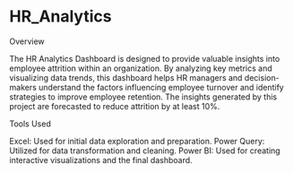 # HR_Analytics
Overview

The HR Analytics Dashboard is designed to provide valuable insights into employee attrition within an organization. By analyzing key metrics and visualizing data trends, this dashboard helps HR managers and decision-makers understand the factors influencing employee turnover and identify strategies to improve employee retention. The insights generated by this project are forecasted to reduce attrition by at least 10%.



Tools Used

Excel: Used for initial data exploration and preparation.
Power Query: Utilized for data transformation and cleaning.
Power BI: Used for creating interactive visualizations and the final dashboard.
